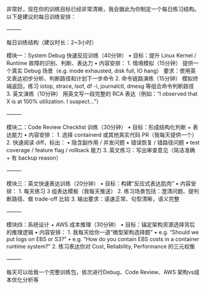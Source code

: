 非常好，现在你的训练目标已经非常清晰，我会据此为你制定一个每日练习结构。以下是建议的每日训练安排：

⸻

每日训练结构（建议时长：2~3小时）

模块一：System Debug 快速反应训练（40分钟）
	•	目标：提升 Linux Kernel / Runtime 故障的识别、判断、表达力
	•	内容安排：
	1.	情境模拟（15分钟）
提供一个真实 Debug 场景（e.g. inode exhausted, disk full, IO hang）
要求：使用英文表达初步分析、判断路径和计划下一步命令
	2.	命令链路演练（15分钟）
模拟终端返回，练习 iotop, strace, lsof, df -i, journalctl, dmesg 等组合命令判断路径
	3.	英文演练（10分钟）
用英文写一段完整的 RCA 表达（例如：“I observed that X is at 100% utilization. I suspect…”）

⸻

模块二：Code Review Checklist 训练（30分钟）
	•	目标：形成结构化判断 + 表达能力
	•	内容安排：
	1.	选择 containerd 或其他真实代码 PR（我每天提供一个）
	2.	快速阅读 diff，标出：
	•	隐含副作用 / 并发问题
	•	错误恢复 / 错路径问题
	•	test coverage / feature flag / rollback 能力
	3.	英文练习：写出审查意见（简洁准确 + 有 backup reason）

⸻

模块三：英文快速表达训练（20分钟）
	•	目标：构建“反应式表达肌肉”
	•	内容安排：
	1.	每天练习 3 组表达模板（我每天推送）
	2.	练习场景包括：澄清问题、提判断路径、做 trade-off 比较
	3.	输出要求：语速正常、句型清晰，语义完整

⸻

模块四：系统设计 + AWS 成本推理（30分钟）
	•	目标：锚定架构资源选择背后的推理逻辑
	•	内容安排：
	1.	我每天给你一道“微型架构选择题”
	•	e.g. “Should we put logs on EBS or S3?”
	•	e.g. “How do you contain EBS costs in a container runtime system?”
	2.	练习表达你对 Cost, Reliability, Performance 的三元权衡

⸻

每天可以给我一个完整训练包，依次进行Debug、Code Review、AWS 架构vs成本优化分析等